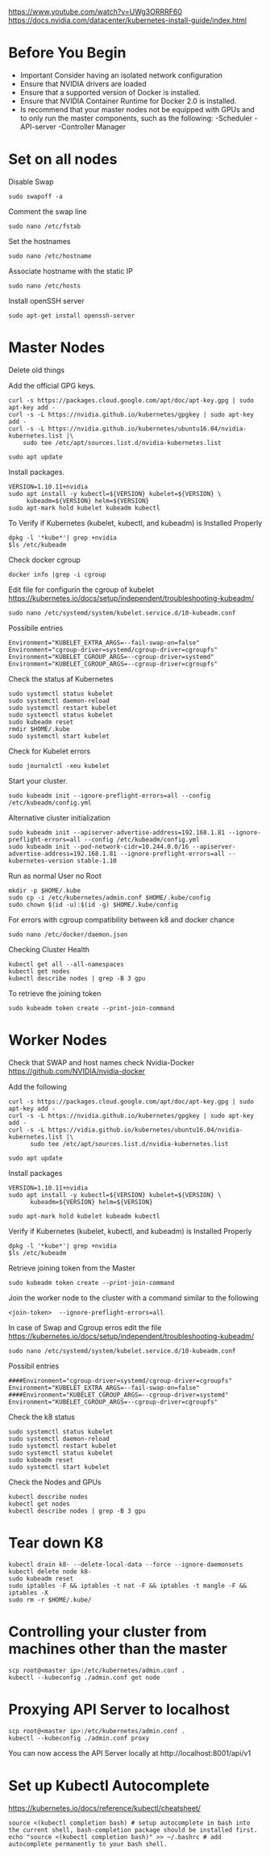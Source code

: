 https://www.youtube.com/watch?v=UWg3ORRRF60
https://docs.nvidia.com/datacenter/kubernetes-install-guide/index.html


# Before You Begin 
- Important Consider having an isolated network configuration
- Ensure that NVIDIA drivers are loaded
- Ensure that a supported version of Docker is installed.
- Ensure that NVIDIA Container Runtime for Docker 2.0 is installed.
- Is recommend that your master nodes not be equipped with GPUs and to only run the master components, such as the following: 
   -Scheduler
   -API-server
   -Controller Manager

# Set on all nodes

Disable Swap
```console
sudo swapoff -a
```
Comment the swap line
```console
sudo nano /etc/fstab
```

Set the hostnames
```console
sudo nano /etc/hostname
```

Associate hostname with the static IP
```console
sudo nano /etc/hosts
```

Install openSSH server
```console
sudo apt-get install openssh-server
```
# Master Nodes

Delete old things

Add the official GPG keys.
```console
curl -s https://packages.cloud.google.com/apt/doc/apt-key.gpg | sudo apt-key add -
curl -s -L https://nvidia.github.io/kubernetes/gpgkey | sudo apt-key add -
curl -s -L https://nvidia.github.io/kubernetes/ubuntu16.04/nvidia-kubernetes.list |\
	sudo tee /etc/apt/sources.list.d/nvidia-kubernetes.list
	
sudo apt update
```

Install packages.
```console
VERSION=1.10.11+nvidia
sudo apt install -y kubectl=${VERSION} kubelet=${VERSION} \
     kubeadm=${VERSION} helm=${VERSION}
sudo apt-mark hold kubelet kubeadm kubectl
```

To Verify if Kubernetes (kubelet, kubectl, and kubeadm) is Installed Properly
```console
dpkg -l '*kube*'| grep +nvidia
$ls /etc/kubeadm
```

Check docker cgroup
```console
docker info |grep -i cgroup
```

Edit file for configurin the cgroup of kubelet https://kubernetes.io/docs/setup/independent/troubleshooting-kubeadm/
```console
sudo nano /etc/systemd/system/kubelet.service.d/10-kubeadm.conf
```

Possibile entries
```console
Environment="KUBELET_EXTRA_ARGS=--fail-swap-on=false"
Environment="cgroup-driver=systemd/cgroup-driver=cgroupfs"
Environment="KUBELET_CGROUP_ARGS=--cgroup-driver=systemd"
Environment="KUBELET_CGROUP_ARGS=--cgroup-driver=cgroupfs"
```

Check the status af Kubernetes
```console
sudo systemctl status kubelet
sudo systemctl daemon-reload
sudo systemctl restart kubelet
sudo systemctl status kubelet
sudo kubeadm reset
rmdir $HOME/.kube
sudo systemctl start kubelet
```

Check for Kubelet errors
```console
sudo journalctl -xeu kubelet
```

Start your cluster.
```console
sudo kubeadm init --ignore-preflight-errors=all --config /etc/kubeadm/config.yml
```

Alternative cluster initialization
```console
sudo kubeadm init --apiserver-advertise-address=192.168.1.81 --ignore-preflight-errors=all --config /etc/kubeadm/config.yml
sudo kubeadm init --pod-network-cidr=10.244.0.0/16 --apiserver-advertise-address=192.168.1.81 --ignore-preflight-errors=all --kubernetes-version stable-1.10
```

Run as normal User no Root
```console
mkdir -p $HOME/.kube
sudo cp -i /etc/kubernetes/admin.conf $HOME/.kube/config
sudo chown $(id -u):$(id -g) $HOME/.kube/config
```

For errors with cgroup compatibility between k8 and docker chance
```console
sudo nano /etc/docker/daemon.json
```

Checking Cluster Health
```console
kubectl get all --all-namespaces
kubectl get nodes
kubectl describe nodes | grep -B 3 gpu
```

To retrieve the joining token
```console
sudo kubeadm token create --print-join-command
```

# Worker Nodes

Check that SWAP and host names
check Nvidia-Docker  https://github.com/NVIDIA/nvidia-docker

Add the following
```consele
curl -s https://packages.cloud.google.com/apt/doc/apt-key.gpg | sudo apt-key add -
curl -s -L https://nvidia.github.io/kubernetes/gpgkey | sudo apt-key add -
curl -s -L https://vidia.github.io/kubernetes/ubuntu16.04/nvidia-kubernetes.list |\
      sudo tee /etc/apt/sources.list.d/nvidia-kubernetes.list

sudo apt update
```

Install packages
```console
VERSION=1.10.11+nvidia 
sudo apt install -y kubectl=${VERSION} kubelet=${VERSION} \
      kubeadm=${VERSION} helm=${VERSION}
```

```console
sudo apt-mark hold kubelet kubeadm kubectl
```

Verify if Kubernetes (kubelet, kubectl, and kubeadm) is Installed Properly
```console
dpkg -l '*kube*'| grep +nvidia
$ls /etc/kubeadm
```

Retrieve joining token from the Master
```console
sudo kubeadm token create --print-join-command
```

Join the worker node to the cluster with a command similar to the following
 ```console
 <join-token>  --ignore-preflight-errors=all
```

In case of Swap and Cgroup erros edit the file https://kubernetes.io/docs/setup/independent/troubleshooting-kubeadm/
```console
sudo nano /etc/systemd/system/kubelet.service.d/10-kubeadm.conf
```

Possibil entries
```console
####Environment="cgroup-driver=systemd/cgroup-driver=cgroupfs"
Environment="KUBELET_EXTRA_ARGS=--fail-swap-on=false"
####Environment="KUBELET_CGROUP_ARGS=--cgroup-driver=systemd"
Environment="KUBELET_CGROUP_ARGS=--cgroup-driver=cgroupfs"
```

Check the k8 status
```console
sudo systemctl status kubelet
sudo systemctl daemon-reload
sudo systemctl restart kubelet
sudo systemctl status kubelet
sudo kubeadm reset
sudo systemctl start kubelet
```

Check the Nodes and GPUs
```console
kubectl describe nodes
kubectl get nodes
kubectl describe nodes | grep -B 3 gpu
```

# Tear down K8 
```console
kubectl drain k8- --delete-local-data --force --ignore-daemonsets
kubectl delete node k8-
sudo kubeadm reset
sudo iptables -F && iptables -t nat -F && iptables -t mangle -F && iptables -X
sudo rm -r $HOME/.kube/
```

# Controlling your cluster from machines other than the master
```console
scp root@<master ip>:/etc/kubernetes/admin.conf .
kubectl --kubeconfig ./admin.conf get node
```


# Proxying API Server to localhost
```console
scp root@<master ip>:/etc/kubernetes/admin.conf .
kubectl --kubeconfig ./admin.conf proxy
```

You can now access the API Server locally at http://localhost:8001/api/v1


# Set up Kubectl Autocomplete 
https://kubernetes.io/docs/reference/kubectl/cheatsheet/
```console
source <(kubectl completion bash) # setup autocomplete in bash into the current shell, bash-completion package should be installed first.
echo "source <(kubectl completion bash)" >> ~/.bashrc # add autocomplete permanently to your bash shell.
```






































